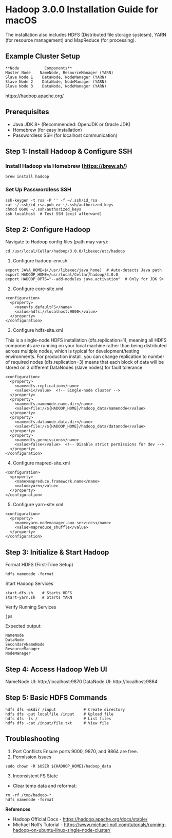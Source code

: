 # Hadoop 3.0.0 Installation Guide for macOS

The installation also includes HDFS (Distributed file storage systesm), YARN (for resource management) and MapReduce (for processing). 

## Example Cluster Setup
```
**Node	         Components**
Master Node	   NameNode, ResourceManager (YARN)
Slave Node 1	DataNode, NodeManager (YARN)
Slave Node 2	DataNode, NodeManager (YARN)
Slave Node 3	DataNode, NodeManager (YARN)
```

https://hadoop.apache.org/ 

## Prerequisites
- Java JDK 8+ (Recommended: OpenJDK or Oracle JDK)
- Homebrew (for easy installation)
- Passwordless SSH (for localhost communication)

## Step 1: Install Hadoop & Configure SSH

### Install Hadoop via Homebrew (https://brew.sh/) 
```
brew install hadoop
```

### Set Up Passwordless SSH
```
ssh-keygen -t rsa -P '' -f ~/.ssh/id_rsa
cat ~/.ssh/id_rsa.pub >> ~/.ssh/authorized_keys
chmod 0600 ~/.ssh/authorized_keys
ssh localhost  # Test SSH (exit afterward)
```

## Step 2: Configure Hadoop

Navigate to Hadoop config files (path may vary):
```
cd /usr/local/Cellar/hadoop/3.0.0/libexec/etc/hadoop
```

1. Configure hadoop-env.sh
   
```
export JAVA_HOME=$(/usr/libexec/java_home)  # Auto-detects Java path
export HADOOP_HOME=/usr/local/Cellar/hadoop/3.0.0
export HADOOP_OPTS="--add-modules java.activation"  # Only for JDK 9+
```

2. Configure core-site.xml
   
```
<configuration>
  <property>
    <name>fs.defaultFS</name>
    <value>hdfs://localhost:9000</value>
  </property>
</configuration>
```

3. Configure hdfs-site.xml

This is a single-node HDFS installation (dfs.replication=1), meaning all HDFS components are running on your local machine rather than being distributed across multiple nodes, which is typical for development/testing environments. For production install, you can change replication to number of required nodes (dfs.replication=3) means that each block of data will be stored on 3 different DataNodes (slave nodes) for fault tolerance. 

```
<configuration>
  <property>
    <name>dfs.replication</name>
    <value>1</value>  <!-- Single-node cluster --> 
  </property>
  <property>
    <name>dfs.namenode.name.dir</name>
    <value>file://${HADOOP_HOME}/hadoop_data/namenode</value>
  </property>
  <property>
    <name>dfs.datanode.data.dir</name>
    <value>file://${HADOOP_HOME}/hadoop_data/datanode</value>
  </property>
  <property>
    <name>dfs.permissions</name>
    <value>false</value>  <!-- Disable strict permissions for dev -->
  </property>
</configuration>
```

4. Configure mapred-site.xml

```
<configuration>
  <property>
    <name>mapreduce.framework.name</name>
    <value>yarn</value>
  </property>
</configuration>

```
5. Configure yarn-site.xml

```
<configuration>
  <property>
    <name>yarn.nodemanager.aux-services</name>
    <value>mapreduce_shuffle</value>
  </property>
</configuration>
```

## Step 3: Initialize & Start Hadoop

Format HDFS (First-Time Setup)
```
hdfs namenode -format
```

Start Hadoop Services
```
start-dfs.sh    # Starts HDFS
start-yarn.sh   # Starts YARN
```

Verify Running Services
```
jps
```
Expected output:
```
NameNode
DataNode
SecondaryNameNode
ResourceManager
NodeManager
```

## Step 4: Access Hadoop Web UI

NameNode UI: http://localhost:9870
DataNode UI: http://localhost:9864

## Step 5: Basic HDFS Commands
```
hdfs dfs -mkdir /input            # Create directory
hdfs dfs -put localfile /input    # Upload file
hdfs dfs -ls /                    # List files
hdfs dfs -cat /input/file.txt     # View file
```

## Troubleshooting
1. Port Conflicts
Ensure ports 9000, 9870, and 9864 are free.
2. Permission Issues
```
sudo chown -R $USER ${HADOOP_HOME}/hadoop_data
```
3. Inconsistent FS State

- Clear temp data and reformat:
```
rm -rf /tmp/hadoop-*
hdfs namenode -format
```

**References**
- Hadoop Official Docs - https://hadoop.apache.org/docs/stable/
- Michael Noll’s Tutorial - https://www.michael-noll.com/tutorials/running-hadoop-on-ubuntu-linux-single-node-cluster/
